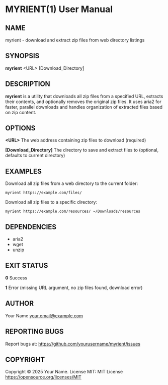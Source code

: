 # MYRIENT(1) User Manual

## NAME
myrient - download and extract zip files from web directory listings

## SYNOPSIS
**myrient** \<URL\> [Download_Directory]

## DESCRIPTION
**myrient** is a utility that downloads all zip files from a specified URL, extracts their contents, and optionally removes the original zip files. It uses aria2 for faster, parallel downloads and handles organization of extracted files based on zip content.

## OPTIONS
**\<URL\>**
    The web address containing zip files to download (required)

**[Download_Directory]**
    The directory to save and extract files to (optional, defaults to current directory)

## EXAMPLES
Download all zip files from a web directory to the current folder:

    myrient https://example.com/files/

Download all zip files to a specific directory:

    myrient https://example.com/resources/ ~/Downloads/resources

## DEPENDENCIES
- aria2
- wget
- unzip

## EXIT STATUS
**0**
    Success

**1**
    Error (missing URL argument, no zip files found, download error)

## AUTHOR
Your Name <your.email@example.com>

## REPORTING BUGS
Report bugs at: https://github.com/yourusername/myrient/issues

## COPYRIGHT
Copyright © 2025 Your Name.
License MIT: MIT License <https://opensource.org/licenses/MIT>

